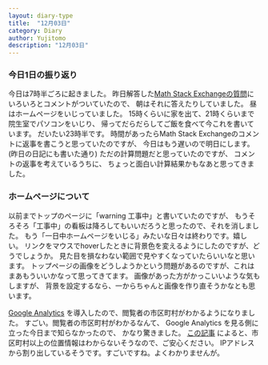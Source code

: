 ```yaml
---
layout: diary-type
title:  "12月03日"
category: Diary
author: Yujitomo
description: "12月03日"
---
```



### 今日1日の振り返り

今日は7時半ごろに起きました。
昨日解答した[Math Stack Exchangeの質問](https://math.stackexchange.com/questions/4321685/recognizing-a-fiber-product-of-schemes/4321992#4321992)にいろいろとコメントがついていたので、
朝はそれに答えたりしていました。
昼はホームページをいじっていました。
15時くらいに家を出て、21時くらいまで院生室でパソコンをいじり、
帰ってだらだらしてご飯を食べて今これを書いています。
だいたい23時半です。
時間があったらMath Stack Exchangeのコメントに返事を書こうと思っていたのですが、
今日はもう遅いので明日にします。
(昨日の日記にも書いた通り) ただの計算問題だと思っていたのですが、
コメントの返事を考えているうちに、
ちょっと面白い計算結果かもなあと思ってきました。



### ホームページについて

以前までトップのページに「warning 工事中」と書いていたのですが、
もうそろそろ「工事中」の看板は降ろしてもいいだろうと思ったので、それを消しました。
もう「一日中ホームページをいじる」みたいな日々は終わりです。嬉しい。
リンクをマウスでhoverしたときに背景色を変えるようにしたのですが、どうでしょうか。
見た目を損なわない範囲で見やすくなっていたらいいなと思います。
トップページの画像をどうしようかという問題があるのですが、これはまあもういいかなって思ってきてます。
画像があった方がかっこいいような気もしますが、
背景を設定するなら、一からちゃんと画像を作り直そうかなとも思います。

[Google Analytics](https://analytics.google.com/analytics/web/)
を導入したので、閲覧者の市区町村がわかるようになりました。
すごい。閲覧者の市区町村がわかるなんて、
Google Analytics を見る側に立った今日まで知らなかったので、
かなり驚きました。
[この記事](https://webtan.impress.co.jp/e/2013/02/07/14614/page/2)
によると、市区町村以上の位置情報はわからないそうなので、ご安心ください。
IPアドレスから割り出しているそうです。すごいですね。よくわかりませんが。
